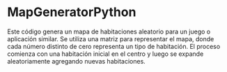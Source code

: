 # MapGeneratorPython
Este código genera un mapa de habitaciones aleatorio para un juego o aplicación similar. Se utiliza una matriz para representar el mapa, donde cada número distinto de cero representa un tipo de habitación. El proceso comienza con una habitación inicial en el centro y luego se expande aleatoriamente agregando nuevas habitaciones.
